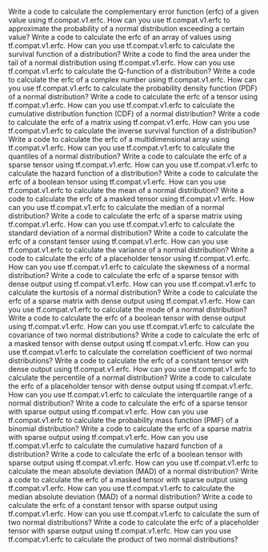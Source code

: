 Write a code to calculate the complementary error function (erfc) of a given value using tf.compat.v1.erfc.
How can you use tf.compat.v1.erfc to approximate the probability of a normal distribution exceeding a certain value?
Write a code to calculate the erfc of an array of values using tf.compat.v1.erfc.
How can you use tf.compat.v1.erfc to calculate the survival function of a distribution?
Write a code to find the area under the tail of a normal distribution using tf.compat.v1.erfc.
How can you use tf.compat.v1.erfc to calculate the Q-function of a distribution?
Write a code to calculate the erfc of a complex number using tf.compat.v1.erfc.
How can you use tf.compat.v1.erfc to calculate the probability density function (PDF) of a normal distribution?
Write a code to calculate the erfc of a tensor using tf.compat.v1.erfc.
How can you use tf.compat.v1.erfc to calculate the cumulative distribution function (CDF) of a normal distribution?
Write a code to calculate the erfc of a matrix using tf.compat.v1.erfc.
How can you use tf.compat.v1.erfc to calculate the inverse survival function of a distribution?
Write a code to calculate the erfc of a multidimensional array using tf.compat.v1.erfc.
How can you use tf.compat.v1.erfc to calculate the quantiles of a normal distribution?
Write a code to calculate the erfc of a sparse tensor using tf.compat.v1.erfc.
How can you use tf.compat.v1.erfc to calculate the hazard function of a distribution?
Write a code to calculate the erfc of a boolean tensor using tf.compat.v1.erfc.
How can you use tf.compat.v1.erfc to calculate the mean of a normal distribution?
Write a code to calculate the erfc of a masked tensor using tf.compat.v1.erfc.
How can you use tf.compat.v1.erfc to calculate the median of a normal distribution?
Write a code to calculate the erfc of a sparse matrix using tf.compat.v1.erfc.
How can you use tf.compat.v1.erfc to calculate the standard deviation of a normal distribution?
Write a code to calculate the erfc of a constant tensor using tf.compat.v1.erfc.
How can you use tf.compat.v1.erfc to calculate the variance of a normal distribution?
Write a code to calculate the erfc of a placeholder tensor using tf.compat.v1.erfc.
How can you use tf.compat.v1.erfc to calculate the skewness of a normal distribution?
Write a code to calculate the erfc of a sparse tensor with dense output using tf.compat.v1.erfc.
How can you use tf.compat.v1.erfc to calculate the kurtosis of a normal distribution?
Write a code to calculate the erfc of a sparse matrix with dense output using tf.compat.v1.erfc.
How can you use tf.compat.v1.erfc to calculate the mode of a normal distribution?
Write a code to calculate the erfc of a boolean tensor with dense output using tf.compat.v1.erfc.
How can you use tf.compat.v1.erfc to calculate the covariance of two normal distributions?
Write a code to calculate the erfc of a masked tensor with dense output using tf.compat.v1.erfc.
How can you use tf.compat.v1.erfc to calculate the correlation coefficient of two normal distributions?
Write a code to calculate the erfc of a constant tensor with dense output using tf.compat.v1.erfc.
How can you use tf.compat.v1.erfc to calculate the percentile of a normal distribution?
Write a code to calculate the erfc of a placeholder tensor with dense output using tf.compat.v1.erfc.
How can you use tf.compat.v1.erfc to calculate the interquartile range of a normal distribution?
Write a code to calculate the erfc of a sparse tensor with sparse output using tf.compat.v1.erfc.
How can you use tf.compat.v1.erfc to calculate the probability mass function (PMF) of a binomial distribution?
Write a code to calculate the erfc of a sparse matrix with sparse output using tf.compat.v1.erfc.
How can you use tf.compat.v1.erfc to calculate the cumulative hazard function of a distribution?
Write a code to calculate the erfc of a boolean tensor with sparse output using tf.compat.v1.erfc.
How can you use tf.compat.v1.erfc to calculate the mean absolute deviation (MAD) of a normal distribution?
Write a code to calculate the erfc of a masked tensor with sparse output using tf.compat.v1.erfc.
How can you use tf.compat.v1.erfc to calculate the median absolute deviation (MAD) of a normal distribution?
Write a code to calculate the erfc of a constant tensor with sparse output using tf.compat.v1.erfc.
How can you use tf.compat.v1.erfc to calculate the sum of two normal distributions?
Write a code to calculate the erfc of a placeholder tensor with sparse output using tf.compat.v1.erfc.
How can you use tf.compat.v1.erfc to calculate the product of two normal distributions?